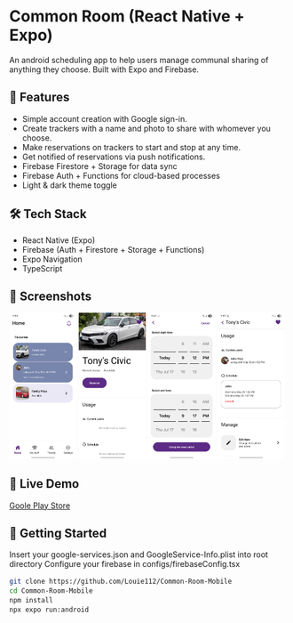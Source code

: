 # Common Room (React Native + Expo)

An android scheduling app to help users manage communal sharing of anything they choose. Built with Expo and Firebase.

## 🚀 Features
- Simple account creation with Google sign-in.
- Create trackers with a name and photo to share with whomever you choose.
- Make reservations on trackers to start and stop at any time.
- Get notified of reservations via push notifications.
- Firebase Firestore + Storage for data sync
- Firebase Auth + Functions for cloud-based processes
- Light & dark theme toggle

## 🛠 Tech Stack
- React Native (Expo)
- Firebase (Auth + Firestore + Storage + Functions)
- Expo Navigation
- TypeScript

## 📱 Screenshots
<p float="left">
  <img src="./screenshots/Home.jpg" width="24%" />
  <img src="./screenshots/Inspect.jpg" width="24%" />
  <img src="./screenshots/Reserving.jpg" width="24%" />
  <img src="./screenshots/Schedule.jpg" width="24%" />
</p>

## 🔗 Live Demo
[Goole Play Store](https://play.google.com/apps/testing/com.louie1124.test3)

## 📂 Getting Started
Insert your google-services.json and GoogleService-Info.plist into root directory
Configure your firebase in configs/firebaseConfig.tsx

```bash
git clone https://github.com/Louie112/Common-Room-Mobile
cd Common-Room-Mobile
npm install
npx expo run:android
